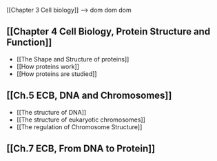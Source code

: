[[Chapter 3 Cell biology]] --> dom dom dom
## [[Chapter 4 Cell Biology, Protein Structure and Function]]
-  [[The Shape and Structure of proteins]]
- [[How proteins work]]
- [[How proteins are studied]]

## [[Ch.5 ECB, DNA and Chromosomes]]
- [[The structure of DNA]]
- [[The structure of eukaryotic chromosomes]]
- [[The regulation of Chromosome Structure]]

## [[Ch.7 ECB, From DNA to Protein]]